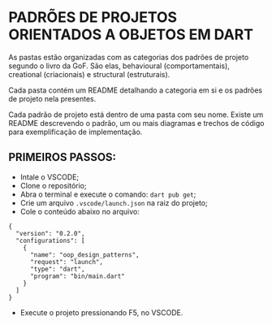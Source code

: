 # PADRÕES DE PROJETOS ORIENTADOS A OBJETOS EM DART

As pastas estão organizadas com as categorias dos padrões de projeto segundo o livro da GoF. São elas, behavioural (comportamentais), creational (criacionais) e structural (estruturais).

Cada pasta contém um README detalhando a categoria em si e os padrões de projeto nela presentes.

Cada padrão de projeto está dentro de uma pasta com seu nome. Existe um README descrevendo o padrão, um ou mais diagramas e trechos de código para exemplificação de implementação.

## PRIMEIROS PASSOS:

- Intale o VSCODE;
- Clone o repositório;
- Abra o terminal e execute o comando: `dart pub get`;
- Crie um arquivo `.vscode/launch.json` na raiz do projeto;
- Cole o conteúdo abaixo no arquivo:

```
{
  "version": "0.2.0",
  "configurations": [
    {
      "name": "oop_design_patterns",
      "request": "launch",
      "type": "dart",
      "program": "bin/main.dart"
    }
  ]
}
```

- Execute o projeto pressionando F5, no VSCODE.
